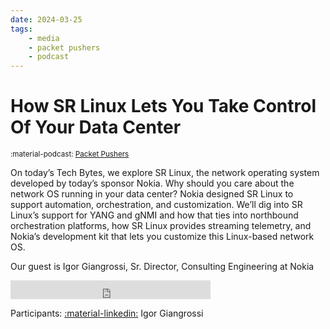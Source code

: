 ```yaml
---
date: 2024-03-25
tags:
    - media
    - packet pushers
    - podcast
---
```


# How SR Linux Lets You Take Control Of Your Data Center

<small>:material-podcast: [Packet Pushers](https://packetpushers.net/podcasts/tech-bytes/tech-bytes-how-sr-linux-lets-you-take-control-of-your-data-center-sponsored/)</small>

On today’s Tech Bytes, we explore SR Linux, the network operating system developed by today’s sponsor Nokia. Why should you care about the network OS running in your data center? Nokia designed SR Linux to support automation, orchestration, and customization. We’ll dig into SR Linux’s support for YANG and gNMI and how that ties into northbound orchestration platforms, how SR Linux provides streaming telemetry, and Nokia’s development kit that lets you customize this Linux-based network OS.

Our guest is Igor Giangrossi, Sr. Director, Consulting Engineering at Nokia

<div class="iframe-audio2-container">
<iframe width="320" height="30" src="https://packetpushers.net/?powerpress_embed=62874-podcast&amp;powerpress_player=mediaelement-audio" frameborder="0" scrolling="no"></iframe>
</div>

Participants: [:material-linkedin:](https://www.linkedin.com/in/igiangrossi/) Igor Giangrossi
